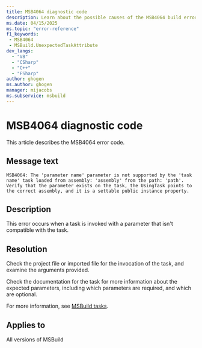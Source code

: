 ```yaml
---
title: MSB4064 diagnostic code
description: Learn about the possible causes of the MSB4064 build error and get troubleshooting tips.
ms.date: 04/15/2025
ms.topic: "error-reference"
f1_keywords:
 - MSB4064
 - MSBuild.UnexpectedTaskAttribute
dev_langs:
  - "VB"
  - "CSharp"
  - "C++"
  - "FSharp"
author: ghogen
ms.author: ghogen
manager: mijacobs
ms.subservice: msbuild
---
```

# MSB4064 diagnostic code

<!-- :::ErrorDefinitionDescription::: -->
<!-- :::editable-content name="introDescription"::: -->
This article describes the MSB4064 error code.
<!-- :::editable-content-end::: -->

## Message text

`MSB4064: The 'parameter name' parameter is not supported by the 'task name' task loaded from assembly: 'assembly' from the path: 'path'. Verify that the parameter exists on the task, the UsingTask points to the correct assembly, and it is a settable public instance property.`

## Description

This error occurs when a task is invoked with a parameter that isn't compatible with the task.

## Resolution

Check the project file or imported file for the invocation of the task, and examine the arguments provided.

Check the documentation for the task for more information about the expected parameters, including which parameters are required, and which are optional.

For more information, see [MSBuild tasks](../msbuild-tasks.md).

## Applies to

All versions of MSBuild